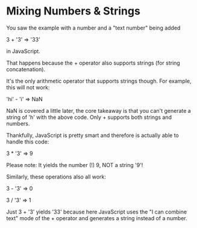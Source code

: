 # Mixing Numbers & Strings
You saw the example with a number and a "text number" being added

3 + '3' => '33'

in JavaScript.

That happens because the + operator also supports strings (for string concatenation).

It's the only arithmetic operator that supports strings though. For example, this will not work:

'hi' - 'i' => NaN

NaN is covered a little later, the core takeaway is that you can't generate a string of 'h' with the above code. Only + supports both strings and numbers.

Thankfully, JavaScript is pretty smart and therefore is actually able to handle this code:

3 * '3' => 9

Please note: It yields the number (!) 9, NOT a string '9'!

Similarly, these operations also all work:

3 - '3' => 0

3 / '3' => 1

Just 3 + '3' yields '33' because here JavaScript uses the "I can combine text" mode of the + operator and generates a string instead of a number.



